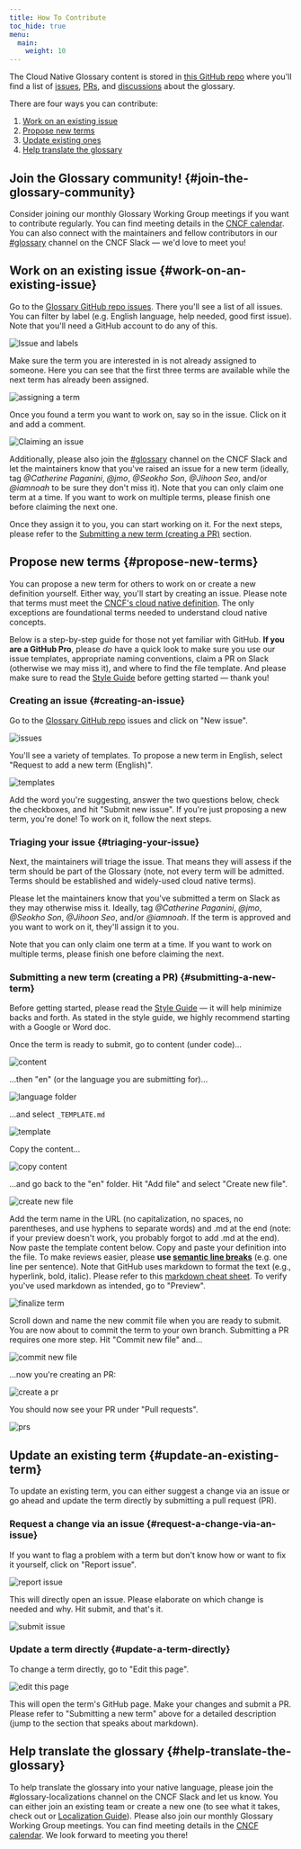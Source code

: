 ```yaml
---
title: How To Contribute
toc_hide: true
menu:
  main:
    weight: 10
---
```


The Cloud Native Glossary content is stored in [this GitHub repo](https://github.com/cncf/glossary) 
where you'll find a list of [issues](https://github.com/cncf/glossary/issues), [PRs](https://github.com/cncf/glossary/pulls), and 
[discussions](https://github.com/cncf/glossary/discussions) about the glossary. 

There are four ways you can contribute:

1) [Work on an existing issue](#work-on-an-existing-issue)
2) [Propose new terms](#propose-new-terms)
3) [Update existing ones](#update-an-existing-term)
4) [Help translate the glossary](#help-translate-the-glossary)

## Join the Glossary community! {#join-the-glossary-community}

Consider joining our monthly Glossary Working Group meetings if you want to contribute regularly. 
You can find meeting details in the [CNCF calendar](https://www.cncf.io/calendar/). 
You can also connect with the maintainers and fellow contributors in our [#glossary](https://cloud-native.slack.com/archives/C02TX20MQBB) channel on the CNCF Slack 
— we'd love to meet you! 

## Work on an existing issue {#work-on-an-existing-issue}

Go to the [Glossary GitHub repo issues](https://github.com/cncf/glossary/issues). 
There you'll see a list of all issues. You can filter by label (e.g. English language, help needed, good first issue). 
Note that you'll need a GitHub account to do any of this.

![Issue and labels](/images/how-to/issue-and-labels.png)

Make sure the term you are interested in is not already assigned to someone. 
Here you can see that the first three terms are available while the next term has already been assigned.

![assigning a term](/images/how-to/howto-04.png)

Once you found a term you want to work on, say so in the issue. Click on it and add a comment.

![Claiming an issue](/images/how-to/claiming-an-issue.png)

Additionally, please also join the [#glossary](https://cloud-native.slack.com/archives/C02TX20MQBB) channel on the CNCF Slack and 
let the maintainers know that you've raised an issue for a new term 
(ideally, tag _@Catherine Paganini_, _@jmo_, _@Seokho Son_, _@Jihoon Seo_, and/or _@iamnoah_ to be sure they don't miss it). 
Note that you can only claim one term at a time. 
If you want to work on multiple terms, please finish one before claiming the next one.

Once they assign it to you, you can start working on it. 
For the next steps, please refer to the [Submitting a new term (creating a PR)](#submitting-a-new-term) section.

## Propose new terms {#propose-new-terms}

You can propose a new term for others to work on or create a new definition yourself. 
Either way, you'll start by creating an issue. 
Please note that terms must meet the [CNCF's cloud native definition](https://github.com/cncf/toc/blob/main/DEFINITION.md). 
The only exceptions are foundational terms needed to understand cloud native concepts.

Below is a step-by-step guide for those not yet familiar with GitHub. 
**If you are a GitHub Pro**, please _do_ have a quick look to make sure you use our issue templates, 
appropriate naming conventions, claim a PR on Slack (otherwise we may miss it), and where to find the file template. 
And please make sure to read the [Style Guide](/style-guide/) before getting started — thank you! 

### Creating an issue {#creating-an-issue}

Go to the [Glossary GitHub repo](https://github.com/cncf/glossary/issues) issues and click on "New issue".

![issues](/images/how-to/howto-01.png)

You'll see a variety of templates. To propose a new term in English, select "Request to add a new term (English)".

![templates](/images/how-to/english-issue-template.jpg)

Add the word you're suggesting, answer the two questions below, check the checkboxes, and hit "Submit new issue".
If you're just proposing a new term, you're done! To work on it, follow the next steps.

### Triaging your issue {#triaging-your-issue}

Next, the maintainers will triage the issue. 
That means they will assess if the term should be part of the Glossary 
(note, not every term will be admitted. Terms should be established and widely-used cloud native terms).

Please let the maintainers know that you've submitted a term on Slack as they may otherwise miss it. 
Ideally, tag _@Catherine Paganini_, _@jmo_, _@Seokho Son_, _@Jihoon Seo_, and/or _@iamnoah_. 
If the term is approved and you want to work on it, they'll assign it to you.

Note that you can only claim one term at a time. 
If you want to work on multiple terms, please finish one before claiming the next.

### Submitting a new term (creating a PR) {#submitting-a-new-term}

Before getting started, please read the [Style Guide](/style-guide/) — it will help minimize backs and forth. 
As stated in the style guide, we highly recommend starting with a Google or Word doc. 

Once the term is ready to submit, go to content (under code)…

![content](/images/how-to/howto-05.png)

…then "en" (or the language you are submitting for)…

![language folder](/images/how-to/howto-06.png)

…and select `_TEMPLATE.md`

![template](/images/how-to/howto-07.png)

Copy the content…

![copy content](/images/how-to/howto-08.png)

…and go back to the "en" folder. Hit "Add file" and select "Create new file".

![create new file](/images/how-to/howto-09.png)

Add the term name in the URL (no capitalization, no spaces, no parentheses, and use hyphens to separate words)
and .md at the end (note: if your preview doesn't work, you probably forgot to add .md at the end).
Now paste the template content below. Copy and paste your definition into the file.
To make reviews easier, please **use [semantic line breaks](https://sembr.org/)** (e.g. one line per sentence).
Note that GitHub uses markdown to format the text (e.g., hyperlink, bold, italic).
Please refer to this [markdown cheat sheet](https://www.markdownguide.org/cheat-sheet/).
To verify you've used markdown as intended, go to "Preview".

![finalize term](/images/how-to/howto-10.png)

Scroll down and name the new commit file when you are ready to submit. 
You are now about to commit the term to your own branch. 
Submitting a PR requires one more step. Hit "Commit new file" and…

![commit new file](/images/how-to/howto-11.png)

…now you're creating an PR:

![create a pr](/images/how-to/howto-12.png)

You should now see your PR under "Pull requests".

![prs](/images/how-to/howto-13.png)

## Update an existing term {#update-an-existing-term}

To update an existing term, you can either suggest a change via an issue or go ahead and update the term directly by submitting a pull request (PR).

### Request a change via an issue {#request-a-change-via-an-issue}

If you want to flag a problem with a term but don't know how or want to fix it yourself, click on "Report issue".

![report issue](/images/how-to/howto-14.png)

This will directly open an issue. Please elaborate on which change is needed and why. Hit submit, and that's it. 

![submit issue](/images/how-to/howto-15.png)

### Update a term directly {#update-a-term-directly}

To change a term directly, go to "Edit this page".

![edit this page](/images/how-to/howto-16.png)

This will open the term's GitHub page. Make your changes and submit a PR. 
Please refer to "Submitting a new term" above for a detailed description (jump to the section that speaks about markdown).

## Help translate the glossary {#help-translate-the-glossary}

To help translate the glossary into your native language, please join the #glossary-localizations channel on the CNCF Slack and let us know.
You can either join an existing team or create a new one 
(to see what it takes, check out or [Localization Guide](https://github.com/cncf/glossary/blob/main/LOCALIZATION.md)). 
Please also join our monthly Glossary Working Group meetings. You can find meeting details in the [CNCF calendar](https://www.cncf.io/calendar/). 
We look forward to meeting you there!
